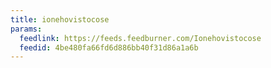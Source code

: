 ```yaml
---
title: ionehovistocose
params:
  feedlink: https://feeds.feedburner.com/Ionehovistocose
  feedid: 4be480fa66fd6d886bb40f31d86a1a6b
---
```

